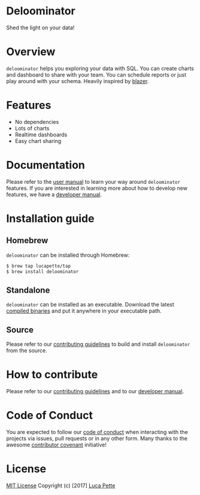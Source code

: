 # Deloominator

Shed the light on your data!

# Overview

`deloominator` helps you exploring your data with SQL. You can create charts
and dashboard to share with your team. You can schedule reports or just play
around with your schema. Heavily inspired by
[blazer](https://github.com/ankane/blazer).

# Features

- No dependencies
- Lots of charts
- Realtime dashboards
- Easy chart sharing

# Documentation

Please refer to the [user manual](/docs/user-manual.md) to learn your way
around `deloominator` features. If you are interested in learning more about
how to develop new features, we have a [developer
manual](/docs/developer-manual.md).

# Installation guide

## Homebrew

`deloominator` can be installed through Homebrew:

``` sh
$ brew tap lucapette/tap
$ brew install deloominator
```

## Standalone

`deloominator` can be installed as an executable. Download the latest
[compiled binaries](https://github.com/lucapette/deloominator/releases) and put it
anywhere in your executable path.

## Source

Please refer to our [contributing guidelines](/CONTRIBUTING.md) to build and
install `deloominator` from the source.

# How to contribute

Please refer to our [contributing guidelines](/CONTRIBUTING.md) and to our
[developer manual](/docs/developer-manual.md).

# Code of Conduct

You are expected to follow our [code of conduct](/CODE_OF_CONDUCT.md) when
interacting with the projects via issues, pull requests or in any other form.
Many thanks to the awesome [contributor
covenant](http://contributor-covenant.org/) initiative!

# License

[MIT License](/LICENSE) Copyright (c) [2017] [Luca Pette](http://lucapette.me)
